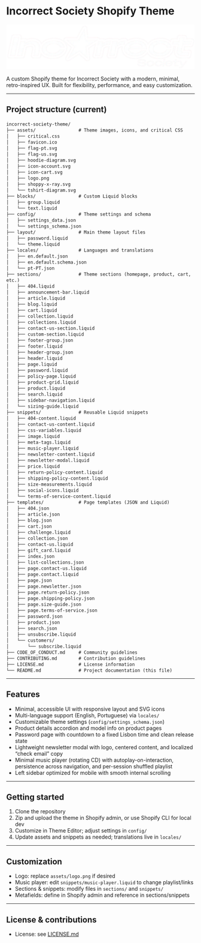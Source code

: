 # Incorrect Society Shopify Theme

![Shop Logo](assets/logo.png)

A custom Shopify theme for Incorrect Society with a modern, minimal, retro-inspired UX. Built for flexibility, performance, and easy customization.

---

## Project structure (current)

```
incorrect-society-theme/
├── assets/                # Theme images, icons, and critical CSS
│   ├── critical.css
│   ├── favicon.ico
│   ├── flag-pt.svg
│   ├── flag-us.svg
│   ├── hoodie-diagram.svg
│   ├── icon-account.svg
│   ├── icon-cart.svg
│   ├── logo.png
│   ├── shoppy-x-ray.svg
│   └── tshirt-diagram.svg
├── blocks/                # Custom Liquid blocks
│   ├── group.liquid
│   └── text.liquid
├── config/                # Theme settings and schema
│   ├── settings_data.json
│   └── settings_schema.json
├── layout/                # Main theme layout files
│   ├── password.liquid
│   └── theme.liquid
├── locales/               # Languages and translations
│   ├── en.default.json
│   ├── en.default.schema.json
│   └── pt-PT.json
├── sections/              # Theme sections (homepage, product, cart, etc.)
│   ├── 404.liquid
│   ├── announcement-bar.liquid
│   ├── article.liquid
│   ├── blog.liquid
│   ├── cart.liquid
│   ├── collection.liquid
│   ├── collections.liquid
│   ├── contact-us-section.liquid
│   ├── custom-section.liquid
│   ├── footer-group.json
│   ├── footer.liquid
│   ├── header-group.json
│   ├── header.liquid
│   ├── page.liquid
│   ├── password.liquid
│   ├── policy-page.liquid
│   ├── product-grid.liquid
│   ├── product.liquid
│   ├── search.liquid
│   ├── sidebar-navigation.liquid
│   └── sizing-guide.liquid
├── snippets/              # Reusable Liquid snippets
│   ├── 404-content.liquid
│   ├── contact-us-content.liquid
│   ├── css-variables.liquid
│   ├── image.liquid
│   ├── meta-tags.liquid
│   ├── music-player.liquid
│   ├── newsletter-content.liquid
│   ├── newsletter-modal.liquid
│   ├── price.liquid
│   ├── return-policy-content.liquid
│   ├── shipping-policy-content.liquid
│   ├── size-measurements.liquid
│   ├── social-icons.liquid
│   └── terms-of-service-content.liquid
├── templates/             # Page templates (JSON and Liquid)
│   ├── 404.json
│   ├── article.json
│   ├── blog.json
│   ├── cart.json
│   ├── challenge.liquid
│   ├── collection.json
│   ├── contact-us.liquid
│   ├── gift_card.liquid
│   ├── index.json
│   ├── list-collections.json
│   ├── page.contact-us.liquid
│   ├── page.contact.liquid
│   ├── page.json
│   ├── page.newsletter.json
│   ├── page.return-policy.json
│   ├── page.shipping-policy.json
│   ├── page.size-guide.json
│   ├── page.terms-of-service.json
│   ├── password.json
│   ├── product.json
│   ├── search.json
│   ├── unsubscribe.liquid
│   └── customers/
│       └── subscribe.liquid
├── CODE_OF_CONDUCT.md     # Community guidelines
├── CONTRIBUTING.md        # Contribution guidelines
├── LICENSE.md             # License information
└── README.md              # Project documentation (this file)
```

---

## Features

- Minimal, accessible UI with responsive layout and SVG icons
- Multi-language support (English, Portuguese) via `locales/`
- Customizable theme settings (`config/settings_schema.json`)
- Product details accordion and model info on product pages
- Password page with countdown to a fixed Lisbon time and clean release state
- Lightweight newsletter modal with logo, centered content, and localized “check email” copy
- Minimal music player (rotating CD) with autoplay-on-interaction, persistence across navigation, and per-session shuffled playlist
- Left sidebar optimized for mobile with smooth internal scrolling

---

## Getting started

1. Clone the repository
2. Zip and upload the theme in Shopify admin, or use Shopify CLI for local dev
3. Customize in Theme Editor; adjust settings in `config/`
4. Update assets and snippets as needed; translations live in `locales/`

---

## Customization

- Logo: replace `assets/logo.png` if desired
- Music player: edit `snippets/music-player.liquid` to change playlist/links
- Sections & snippets: modify files in `sections/` and `snippets/`
- Metafields: define in Shopify admin and reference in sections/snippets

---

## License & contributions

- License: see [LICENSE.md](LICENSE.md)
